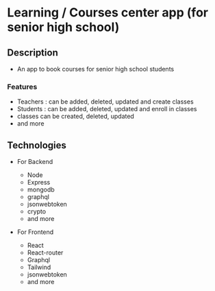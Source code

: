 # Learning / Courses center app (for senior high school)

## Description

- An app to book courses for senior high school students

### Features

- Teachers : can be added, deleted, updated and create classes
- Students : can be added, deleted, updated and enroll in classes
- classes can be created, deleted, updated
- and more

## Technologies

- For Backend

  - Node
  - Express
  - mongodb
  - graphql
  - jsonwebtoken
  - crypto
  - and more

- For Frontend
  - React
  - React-router
  - Graphql
  - Tailwind
  - jsonwebtoken
  - and more
